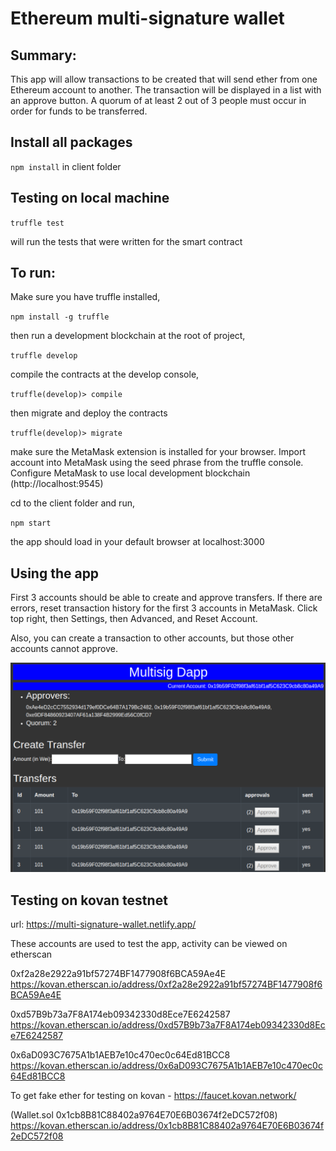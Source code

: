 # Ethereum multi-signature wallet

## Summary: 
This app will allow transactions to be created that will send ether from one Ethereum account to another. The transaction will be displayed in a list with an approve button. A quorum of at least 2 out of 3 people must occur in order for funds to be transferred.

## Install all packages

`npm install` in client folder

## Testing on local machine

  `truffle test`

will run the tests that were written for the smart contract


## To run:

Make sure you have truffle installed, 

  `npm install -g truffle`

then run a development blockchain at the root of project,

  `truffle develop`

compile the contracts at the develop console,

  `truffle(develop)> compile`

then migrate and deploy the contracts

  `truffle(develop)> migrate`

make sure the MetaMask extension is installed for your browser. Import account into MetaMask using the seed phrase from the truffle console. Configure MetaMask to use local development blockchain (http://localhost:9545)

cd to the client folder and run,

  `npm start`

the app should load in your default browser at localhost:3000



## Using the app
First 3 accounts should be able to create and approve transfers. If there are errors, reset transaction history for the first 3 accounts in MetaMask. Click top right, then Settings, then Advanced, and Reset Account. 

Also, you can create a transaction to other accounts, but those other accounts cannot approve.

![Screenshot](ScreenShot_multisig.png "Screenshot")

## Testing on kovan testnet
url: https://multi-signature-wallet.netlify.app/

These accounts are used to test the app, activity can be viewed on etherscan

0xf2a28e2922a91bf57274BF1477908f6BCA59Ae4E
https://kovan.etherscan.io/address/0xf2a28e2922a91bf57274BF1477908f6BCA59Ae4E

0xd57B9b73a7F8A174eb09342330d8Ece7E6242587
https://kovan.etherscan.io/address/0xd57B9b73a7F8A174eb09342330d8Ece7E6242587

0x6aD093C7675A1b1AEB7e10c470ec0c64Ed81BCC8
https://kovan.etherscan.io/address/0x6aD093C7675A1b1AEB7e10c470ec0c64Ed81BCC8

To get fake ether for testing on kovan - https://faucet.kovan.network/


(Wallet.sol 0x1cb8B81C88402a9764E70E6B03674f2eDC572f08)
https://kovan.etherscan.io/address/0x1cb8B81C88402a9764E70E6B03674f2eDC572f08
